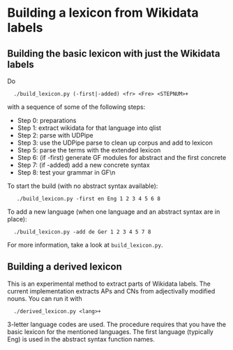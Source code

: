 # Building a lexicon from Wikidata labels

## Building the basic lexicon with just the Wikidata labels

Do
```
  ./build_lexicon.py (-first|-added) <fr> <Fre> <STEPNUM>+
```
with a sequence of some of the following steps:
-  Step 0: preparations  
-  Step 1: extract wikidata for that language into qlist  
-  Step 2: parse with UDPipe  
-  Step 3: use the UDPipe parse to clean up corpus and add to lexicon  
-  Step 5: parse the terms with the extended lexicon  
-  Step 6: (if -first) generate GF modules for abstract and the first concrete  
-  Step 7: (if -added) add a new concrete syntax
-  Step 8: test your grammar in GF\n


To start the build (with no abstract syntax available):
```
   ./build_lexicon.py -first en Eng 1 2 3 4 5 6 8
```
To add a new language (when one language and an abstract syntax are in place):
```
  ./build_lexicon.py -add de Ger 1 2 3 4 5 7 8
```
For more information, take a look at `build_lexicon.py`.


## Building a derived lexicon

This is an experimental method to extract parts of Wikidata labels.
The current implementation extracts APs and CNs from adjectivally modified nouns.
You can run it with
```
  ./derived_lexicon.py <lang>+
```
3-letter language codes are used.
The procedure requires that you have the basic lexicon for the mentioned languages.
The first language (typically Eng) is used in the abstract syntax function names.
